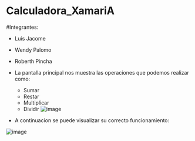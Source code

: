 # Calculadora_XamariA

#Integrantes:
- Luis Jacome
- Wendy Palomo
- Roberth Pincha

- La pantalla principal nos muestra las operaciones que podemos realizar como:
  - Sumar
  - Restar
  - Multiplicar
  - Dividir
![image](https://user-images.githubusercontent.com/58180852/184413585-be2c95e7-b6a8-4992-ba9d-ceb5c0bef172.png)

 
- A continuacion se puede visualizar su correcto funcionamiento:

![image](https://user-images.githubusercontent.com/58180852/184413461-6ef2c0c8-4e7f-4f8f-8cd8-784187a17220.png)


